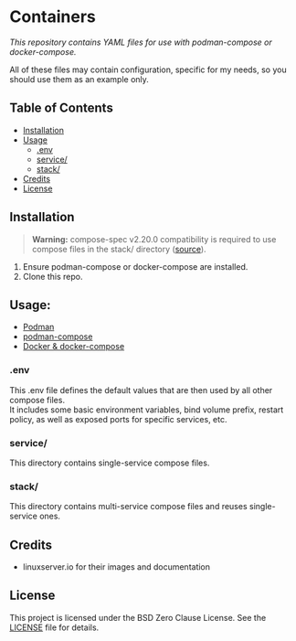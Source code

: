 # Containers
*This repository contains YAML files for use with podman-compose
or docker-compose.*

All of these files may contain configuration, specific for my needs,
so you should use them as an example only.


## Table of Contents
- [Installation](#installation)
- [Usage](#usage)
    - [.env](#.env)
    - [service/](#service)
    - [stack/](#stack)
- [Credits](#credits)
- [License](#license)


## Installation
> **Warning:**
> compose-spec v2.20.0 compatibility is required to use compose files
> in the stack/ directory
> ([source](https://github.com/compose-spec/compose-spec/blob/main/spec.md#include)).

1. Ensure podman-compose or docker-compose are installed.
2. Clone this repo.


## Usage:
- [Podman](https://docs.podman.io/en/latest/markdown/podman-compose.1.html)
- [podman-compose](https://github.com/containers/podman-compose)
- [Docker & docker-compose](https://docs.docker.com/compose/)

### .env
This .env file defines the default values that are then used by all other
compose files. \
It includes some basic environment variables, bind volume prefix,
restart policy, as well as exposed ports for specific services, etc.

### service/
This directory contains single-service compose files.

### stack/
This directory contains multi-service compose files
and reuses single-service ones.


## Credits
- linuxserver.io for their images and documentation


## License
This project is licensed under the BSD Zero Clause License.
See the [LICENSE](LICENSE) file for details.

